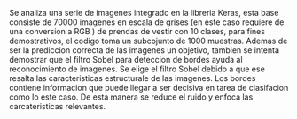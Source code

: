 Se analiza una serie de imagenes integrado en la libreria Keras, esta base consiste de 70000 imagenes en escala de grises (en este caso requiere de una conversion a RGB ) de prendas de vestir con 10 clases, para fines demostrativos, el codigo toma un subcojunto de 1000 muestras.
Ademas de ser la prediccion correcta de las imagenes un objetivo, tambien se intenta demostrar que el filtro Sobel para deteccion de bordes ayuda al reconocimiento de imagenes.
Se elige el filtro Sobel debido a que ese resalta las caracteristicas estructurale  de las imagenes. Los bordes contiene informacion que puede llegar a ser decisiva en tarea de clasifacion como lo este caso. De esta manera se reduce el ruido y enfoca las carcateristicas relevantes.
